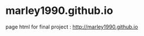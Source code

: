 marley1990.github.io
====================

page html for final project :  http://marley1990.github.io
